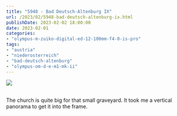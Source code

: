 ```yaml
---
title: "5948 - Bad Deutsch-Altenburg IX"
url: /2023/02/5948-bad-deutsch-altenburg-ix.html
publishDate: 2023-02-02 18:00:00
date: 2023-02-01
categories:
- "olympus-m-zuiko-digital-ed-12-100mm-f4-0-is-pro"
tags:
- "austria"
- "niederosterreich"
- "bad-deutsch-altenburg"
- "olympus-om-d-e-m1-mk-ii"
---
```

<div class="container">
<div class="center"><a target="_blank" href="https://d25zfm9zpd7gm5.cloudfront.net/1200x1200/2019/20190922_124644-Pano_lr.jpg"><img class="webfeedsFeaturedVisual" src="https://d25zfm9zpd7gm5.cloudfront.net/0600x0600/2019/20190922_124644-Pano_lr.jpg" /></a></div>
</div>
<br />

The church is quite big for that small graveyard. It took me
a vertical panorama to get it into the frame.

